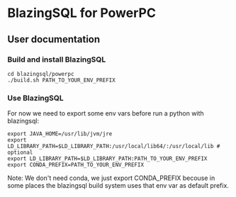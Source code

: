# BlazingSQL for PowerPC
## User documentation
### Build and install BlazingSQL
```shell
cd blazingsql/powerpc
./build.sh PATH_TO_YOUR_ENV_PREFIX
```

### Use BlazingSQL
For now we need to export some env vars before run a python with blazingsql:
```shell
export JAVA_HOME=/usr/lib/jvm/jre
export LD_LIBRARY_PATH=$LD_LIBRARY_PATH:/usr/local/lib64/:/usr/local/lib # optional
export LD_LIBRARY_PATH=$LD_LIBRARY_PATH:PATH_TO_YOUR_ENV_PREFIX
export CONDA_PREFIX=PATH_TO_YOUR_ENV_PREFIX
```

Note: We don't need conda, we just export CONDA_PREFIX becouse in some places the blazingsql build system uses that env var as default prefix.
